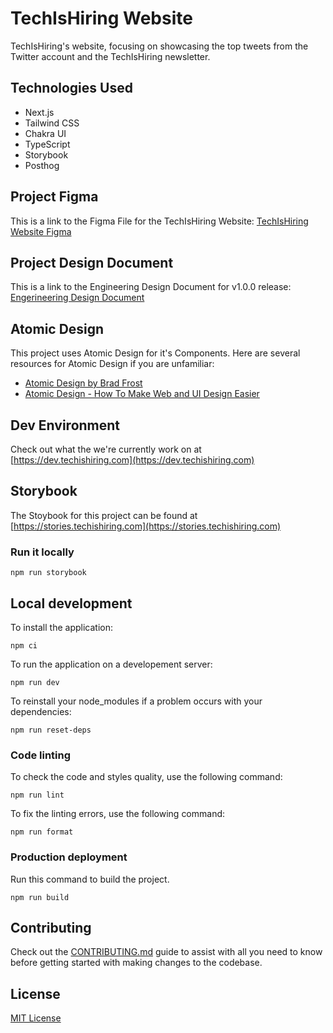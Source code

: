 # TechIsHiring Website

TechIsHiring's website, focusing on showcasing the top tweets from the Twitter account and the TechIsHiring newsletter.

## Technologies Used

- Next.js
- Tailwind CSS
- Chakra UI
- TypeScript
- Storybook
- Posthog

## Project Figma

This is a link to the Figma File for the TechIsHiring Website: [TechIsHiring Website Figma](https://www.figma.com/file/AHf38Z5LQ4v1YBIgJv0tsM/TechIsHiring?t=ItybLH9XnPZ96T8A-6)

## Project Design Document

This is a link to the Engineering Design Document for v1.0.0 release: [Engerineering Design Document](https://drive.google.com/file/d/15jYKdhq1NcL4rHJIvBxoLUuNlYRqOhMr/view?usp=sharing)

## Atomic Design

This project uses Atomic Design for it's Components. Here are several resources for Atomic Design if you are unfamiliar:

- [Atomic Design by Brad Frost](https://bradfrost.com/blog/post/atomic-web-design/)
- [Atomic Design - How To Make Web and UI Design Easier](https://www.youtube.com/watch?v=W3A33dmp17E)

## Dev Environment

Check out what the we're currently work on at [https://dev.techishiring.com](https://dev.techishiring.com)

## Storybook

The Stoybook for this project can be found at [https://stories.techishiring.com](https://stories.techishiring.com)

### Run it locally

```shell
npm run storybook
```

## Local development

To install the application:

```shell
npm ci
```

To run the application on a developement server:

```shell
npm run dev
```

To reinstall your node_modules if a problem occurs with your dependencies:

```shell
npm run reset-deps
```

### Code linting

To check the code and styles quality, use the following command:

```shell
npm run lint
```

To fix the linting errors, use the following command:

```shell
npm run format
```

### Production deployment

Run this command to build the project.

```shell
npm run build
```

## Contributing

Check out the [CONTRIBUTING.md](CONTRIBUTING.md) guide to assist with all you need to know before getting started with making changes to the codebase.

## License

[MIT License](LICENSE)
